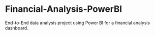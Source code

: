 # Financial-Analysis-PowerBI
End-to-End data analysis project using Power BI for a financial analysis dashboard.
